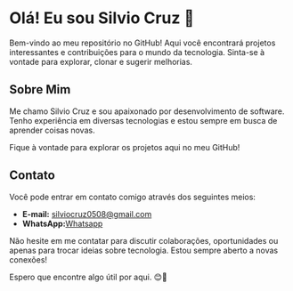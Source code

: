 # Olá! Eu sou Silvio Cruz 👋

Bem-vindo ao meu repositório no GitHub! Aqui você encontrará projetos interessantes e contribuições para o mundo da tecnologia. Sinta-se à vontade para explorar, clonar e sugerir melhorias.

## Sobre Mim
Me chamo Silvio Cruz e sou apaixonado por desenvolvimento de software. Tenho experiência em diversas tecnologias e estou sempre em busca de aprender coisas novas.

Fique à vontade para explorar os projetos aqui no meu GitHub!

## Contato
Você pode entrar em contato comigo através dos seguintes meios:

- **E-mail:** [silviocruz0508@gmail.com](mailto:silviocruz0508@gmail.com)
- **WhatsApp:**[Whatsapp](link_https://meu-zapp.vercel.app/)

Não hesite em me contatar para discutir colaborações, oportunidades ou apenas para trocar ideias sobre tecnologia. Estou sempre aberto a novas conexões!

Espero que encontre algo útil por aqui. 😊🚀
